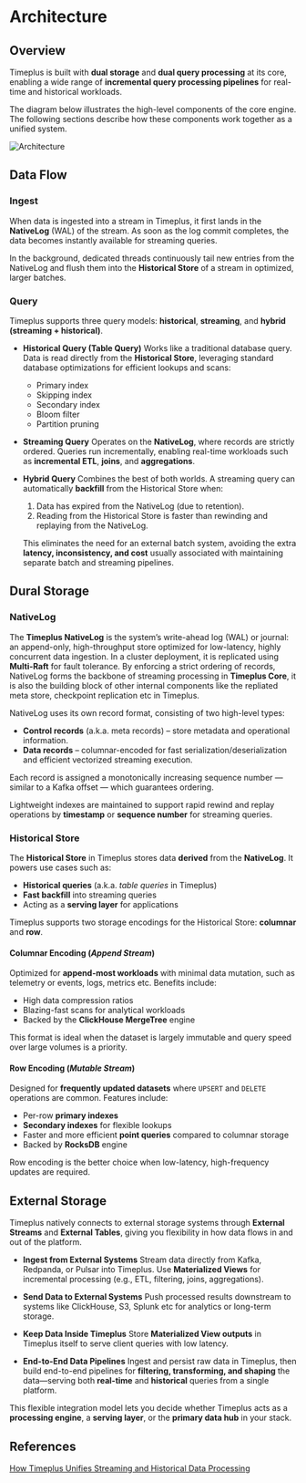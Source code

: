 # Architecture

## Overview

Timeplus is built with **dual storage** and **dual query processing** at its core, enabling a wide range of **incremental query processing pipelines** for real-time and historical workloads.  

The diagram below illustrates the high-level components of the core engine. The following sections describe how these components work together as a unified system.

![Architecture](/img/architecture-proton-diagram-2025.svg)

## Data Flow

### Ingest

When data is ingested into a stream in Timeplus, it first lands in the **NativeLog** (WAL) of the stream. As soon as the log commit completes, the data becomes instantly available for streaming queries.

In the background, dedicated threads continuously tail new entries from the NativeLog and flush them into the **Historical Store** of a stream in optimized, larger batches.

### Query

Timeplus supports three query models: **historical**, **streaming**, and **hybrid (streaming + historical)**.

- **Historical Query (Table Query)**
  Works like a traditional database query. Data is read directly from the **Historical Store**, leveraging standard database optimizations for efficient lookups and scans:
  - Primary index
  - Skipping index
  - Secondary index
  - Bloom filter
  - Partition pruning

- **Streaming Query**
  Operates on the **NativeLog**, where records are strictly ordered. Queries run incrementally, enabling real-time workloads such as **incremental ETL**, **joins**, and **aggregations**.

- **Hybrid Query**
  Combines the best of both worlds. A streaming query can automatically **backfill** from the Historical Store when:
  1. Data has expired from the NativeLog (due to retention).
  2. Reading from the Historical Store is faster than rewinding and replaying from the NativeLog.

  This eliminates the need for an external batch system, avoiding the extra **latency, inconsistency, and cost** usually associated with maintaining separate batch and streaming pipelines.

## Dural Storage

### NativeLog

The **Timeplus NativeLog** is the system’s write-ahead log (WAL) or journal: an append-only, high-throughput store optimized for low-latency, highly concurrent data ingestion. In a cluster deployment, it is replicated using **Multi-Raft** for fault tolerance. By enforcing a strict ordering of records, NativeLog forms the backbone of streaming processing in **Timeplus Core**, it is also the building block of other internal components like the repliated meta store, checkpoint replication etc in Timeplus.

NativeLog uses its own record format, consisting of two high-level types:

- **Control records** (a.k.a. meta records) – store metadata and operational information.
- **Data records** – columnar-encoded for fast serialization/deserialization and efficient vectorized streaming execution.

Each record is assigned a monotonically increasing sequence number — similar to a Kafka offset — which guarantees ordering.

Lightweight indexes are maintained to support rapid rewind and replay operations by **timestamp** or **sequence number** for streaming queries.

### Historical Store

The **Historical Store** in Timeplus stores data **derived** from the **NativeLog**. It powers use cases such as:

- **Historical queries** (a.k.a. *table queries* in Timeplus)
- **Fast backfill** into streaming queries
- Acting as a **serving layer** for applications

Timeplus supports two storage encodings for the Historical Store: **columnar** and **row**.

#### Columnar Encoding (*Append Stream*)
Optimized for **append-most workloads** with minimal data mutation, such as telemetry or events, logs, metrics etc. Benefits include:

- High data compression ratios
- Blazing-fast scans for analytical workloads
- Backed by the **ClickHouse MergeTree** engine

This format is ideal when the dataset is largely immutable and query speed over large volumes is a priority.

#### Row Encoding (*Mutable Stream*)
Designed for **frequently updated datasets** where `UPSERT` and `DELETE` operations are common. Features include:

- Per-row **primary indexes**
- **Secondary indexes** for flexible lookups
- Faster and more efficient **point queries** compared to columnar storage
- Backed by **RocksDB** engine

Row encoding is the better choice when low-latency, high-frequency updates are required.

## External Storage

Timeplus natively connects to external storage systems through **External Streams** and **External Tables**, giving you flexibility in how data flows in and out of the platform.

- **Ingest from External Systems**
  Stream data directly from Kafka, Redpanda, or Pulsar into Timeplus. Use **Materialized Views** for incremental processing (e.g., ETL, filtering, joins, aggregations).

- **Send Data to External Systems**
  Push processed results downstream to systems like ClickHouse, S3, Splunk etc for analytics or long-term storage.

- **Keep Data Inside Timeplus**
  Store **Materialized View outputs** in Timeplus itself to serve client queries with low latency.

- **End-to-End Data Pipelines**
  Ingest and persist raw data in Timeplus, then build end-to-end pipelines for **filtering, transforming, and shaping** the data—serving both **real-time** and **historical** queries from a single platform.

This flexible integration model lets you decide whether Timeplus acts as a **processing engine**, a **serving layer**, or the **primary data hub** in your stack.

## References

[How Timeplus Unifies Streaming and Historical Data Processing](https://www.timeplus.com/post/unify-streaming-and-historical-data-processing)
